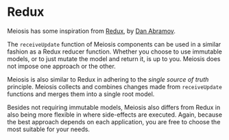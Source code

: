 # Redux

Meiosis has some inspiration from [Redux](http://redux.js.org/), by [Dan Abramov](https://github.com/gaearon).

The `receiveUpdate` function of Meiosis components can be used in a similar fashion as a Redux reducer function. Whether you choose to use immutable models, or to just mutate the model and return it, is up to you. Meiosis does not impose one approach or the other.

Meiosis is also similar to Redux in adhering to the *single source of truth* principle. Meiosis collects and combines changes made from `receiveUpdate` functions and merges them into a single root model.

Besides not requiring immutable models, Meiosis also differs from Redux in also being more flexible in where side-effects are executed. Again, because the best approach depends on each application, you are free to choose the most suitable for your needs.

